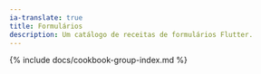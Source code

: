```yaml
---
ia-translate: true
title: Formulários
description: Um catálogo de receitas de formulários Flutter.
---
```


{% include docs/cookbook-group-index.md %}
